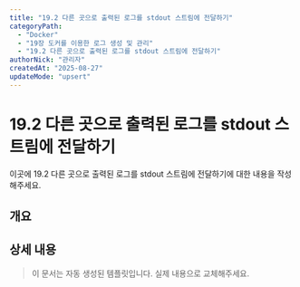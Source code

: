 ```yaml
---
title: "19.2 다른 곳으로 출력된 로그를 stdout 스트림에 전달하기"
categoryPath:
  - "Docker"
  - "19장 도커를 이용한 로그 생성 및 관리"
  - "19.2 다른 곳으로 출력된 로그를 stdout 스트림에 전달하기"
authorNick: "관리자"
createdAt: "2025-08-27"
updateMode: "upsert"
---
```


# 19.2 다른 곳으로 출력된 로그를 stdout 스트림에 전달하기

이곳에 19.2 다른 곳으로 출력된 로그를 stdout 스트림에 전달하기에 대한 내용을 작성해주세요.

## 개요

<!-- 내용을 작성해주세요 -->

## 상세 내용

<!-- 내용을 작성해주세요 -->

> 이 문서는 자동 생성된 템플릿입니다. 실제 내용으로 교체해주세요.
